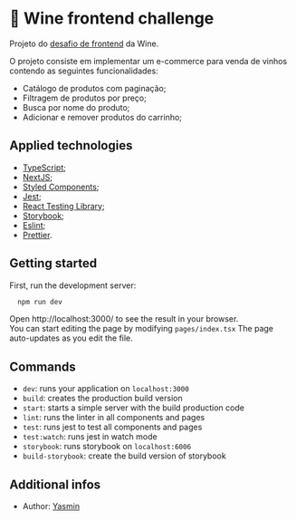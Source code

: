 # 🍷 Wine frontend challenge

Projeto do [desafio de frontend](https://github.com/winecombr/frontend-challenge) da Wine. 

O projeto consiste em implementar um e-commerce para venda de vinhos contendo as seguintes funcionalidades:
- Catálogo de produtos com paginação;
- Filtragem de produtos por preço;
- Busca por nome do produto;
- Adicionar e remover produtos do carrinho;

## Applied technologies
- [TypeScript](https://www.typescriptlang.org/);
- [NextJS](https://nextjs.org/);
- [Styled Components](https://styled-components.com/);
- [Jest](https://jestjs.io/);
- [React Testing Library](https://testing-library.com/docs/react-testing-library/intro/);
- [Storybook](https://storybook.js.org/);
- [Eslint](https://eslint.org/);
- [Prettier](https://prettier.io/).

## Getting started

First, run the development server:

```bash
  npm run dev
```
Open http://localhost:3000/ to see the result in your browser.
<br>
You can start editing the page by modifying `pages/index.tsx` The page auto-updates as you edit the file.

## Commands

- `dev`: runs your application on `localhost:3000`
- `build`: creates the production build version
- `start`: starts a simple server with the build production code
- `lint`: runs the linter in all components and pages
- `test`: runs jest to test all components and pages
- `test:watch`: runs jest in watch mode
- `storybook`: runs storybook on `localhost:6006`
- `build-storybook`: create the build version of storybook

## Additional infos

- Author: [Yasmin](https://www.linkedin.com/in/yasmin-goncalves/)
